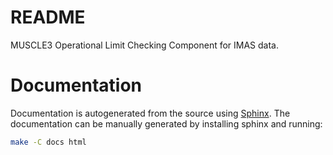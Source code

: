 # README
MUSCLE3 Operational Limit Checking Component for IMAS data.

# Documentation
Documentation is autogenerated from the source using [Sphinx](http://sphinx-doc.org/).
The documentation can be manually generated by installing sphinx and running:

```bash
make -C docs html
```
